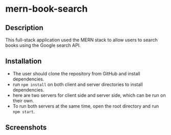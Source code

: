# mern-book-search
## Description
This full-stack application used the MERN stack to allow users to search books using the Google search API. 

## Installation
- The user should clone the repository from GitHub and install dependencies.
- run `npm install` on both client and server directories to install dependencies.
- here are two servers for client side and server side, which can be run on their own.
- To run both servers at the same time, open the root directory and run `npm start`.

## Screenshots

